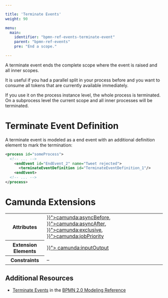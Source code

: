 ```yaml
---

title: 'Terminate Events'
weight: 90

menu:
  main:
    identifier: "bpmn-ref-events-terminate-event"
    parent: "bpmn-ref-events"
    pre: "End a scope."

---
```


A terminate event ends the complete scope where the event is raised and all inner scopes.

It is useful if you had a parallel split in your process before and you want to consume all tokens that are currently available immediately.

If you use it on the process instance level, the whole process is terminated. On a subprocess level the current scope and all inner processes will be terminated.

<div data-bpmn-diagram="../bpmn/event-terminate"></div>


# Terminate Event Definition

A terminate event is modeled as a end event with an additional definition element to mark the termination:

```xml
<process id="someProcess">
  <!-- ... -->
    <endEvent id="EndEvent_2" name="Tweet rejected">
      <terminateEventDefinition id="TerminateEventDefinition_1"/>
    <endEvent>
  <!-- ... -->
</process>
```


# Camunda Extensions

<table class="table table-striped">
  <tr>
    <th>Attributes</th>
    <td>
      <a href="{{< relref "reference/bpmn20/custom-extensions/extension-attributes.md#asyncbefore" >}}">camunda:asyncBefore</a>,
      <a href="{{< relref "reference/bpmn20/custom-extensions/extension-attributes.md#asyncafter" >}}">camunda:asyncAfter</a>,
      <a href="{{< relref "reference/bpmn20/custom-extensions/extension-attributes.md#exclusive" >}}">camunda:exclusive</a>,
      <a href="{{< relref "reference/bpmn20/custom-extensions/extension-attributes.md#jobpriority" >}}">camunda:jobPriority</a>
    </td>
  </tr>
  <tr>
    <th>Extension Elements</th>
    <td>
      <a href="{{< relref "reference/bpmn20/custom-extensions/extension-elements.md#inputoutput" >}}">
        camunda:inputOutput</a>
    </td>
  </tr>
  <tr>
    <th>Constraints</th>
    <td>&ndash;</td>
  </tr>
</table>

## Additional Resources

* [Terminate Events](http://camunda.org/bpmn/reference.html#events-termination) in the [BPMN 2.0 Modeling Reference](http://camunda.org/bpmn/reference.html)
